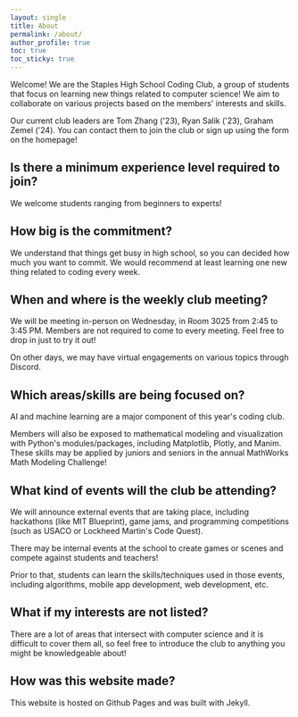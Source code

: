```yaml
---
layout: single
title: About
permalink: /about/
author_profile: true
toc: true
toc_sticky: true
---
```


Welcome! We are the Staples High School Coding Club, a group of students that focus on learning new things related to computer science! We aim to collaborate on various projects based on the members' interests and skills. 

Our current club leaders are Tom Zhang ('23), Ryan Salik ('23), Graham Zemel ('24). You can contact them to join the club or sign up using the form on the homepage!

## Is there a minimum experience level required to join?

We welcome students ranging from beginners to experts!

## How big is the commitment?

We understand that things get busy in high school, so you can decided how much you want to commit. We would recommend at least learning one new thing related to coding every week. 

## When and where is the weekly club meeting?

We will be meeting in-person on Wednesday, in Room 3025 from 2:45 to 3:45 PM. Members are not required to come to every meeting. Feel free to drop in just to try it out! 

On other days, we may have virtual engagements on various topics through Discord.

## Which areas/skills are being focused on?

AI and machine learning are a major component of this year's coding club.

Members will also be exposed to mathematical modeling and visualization with Python's modules/packages, including Matplotlib, Plotly, and Manim. These skills may be applied by juniors and seniors in the annual MathWorks Math Modeling Challenge!

## What kind of events will the club be attending?

We will announce external events that are taking place, including hackathons (like MIT Blueprint), game jams, and programming competitions (such as USACO or Lockheed Martin's Code Quest). 

There may be internal events at the school to create games or scenes and compete against students and teachers!

Prior to that, students can learn the skills/techniques used in those events, including algorithms, mobile app development, web development, etc.

## What if my interests are not listed?

There are a lot of areas that intersect with computer science and it is difficult to cover them all, so feel free to introduce the club to anything you might be knowledgeable about!

## How was this website made?

This website is hosted on Github Pages and was built with Jekyll. 